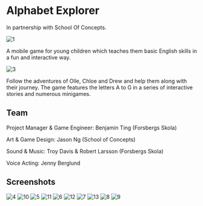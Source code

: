 # Alphabet Explorer
In partnership with School Of Concepts.

![1](/Images/01.png)


A mobile game for young children which teaches them basic English skills in a fun and interactive way.

![3](/Images/03.png)

Follow the adventures of Olle, Chloe and Drew and help them along with their journey. The game features the letters A to G in a series of interactive stories and numerous minigames.

## Team
Project Manager & Game Engineer: Benjamin Ting (Forsbergs Skola)

Art & Game Design: Jason Ng (School of Concepts)

Sound & Music: Troy Davis & Robert Larsson (Forsbergs Skola)

Voice Acting: Jenny Berglund

## Screenshots
![4](/Images/04.png)
![10](/Images/10.png)
![5](/Images/05.png)
![11](/Images/11.png)
![6](/Images/06.png)
![12](/Images/12.png)
![7](/Images/07.png)
![13](/Images/04.png)
![8](/Images/08.png)
![9](/Images/09.png)
